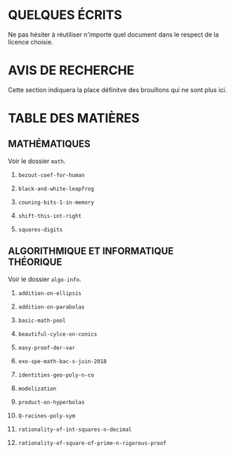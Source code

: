 QUELQUES ÉCRITS
===============

Ne pas hésiter à réutiliser n'importe quel document dans le respect de la licence choisie.



AVIS DE RECHERCHE
=================

Cette section indiquera la place définitve des brouillons qui ne sont plus ici.



TABLE DES MATIÈRES
==================

MATHÉMATIQUES
-------------

Voir le dossier `math`.

  1. `bezout-coef-for-human`

  1. `black-and-white-leapfrog`

  1. `couning-bits-1-in-memory`

  1. `shift-this-int-right`

  1. `squares-digits`



ALGORITHMIQUE ET INFORMATIQUE THÉORIQUE
---------------------------------------

Voir le dossier `algo-info`.

  1. `addition-on-ellipsis`

  1. `addition-on-parabolas`

  1. `basic-math-pool`

  1. `beautiful-cylce-on-conics`

  1. `easy-proof-der-var`

  1. `exo-spe-math-bac-s-juin-2018`

  1. `identities-geo-poly-n-co`

  1. `modelization`

  1. `product-on-hyperbolas`

  1. `Q-racines-poly-sym`

  1. `rationality-of-int-squares-n-decimal`

  1. `rationality-of-square-of-prime-n-rigorous-proof`
